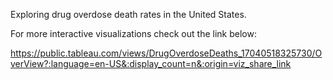 Exploring drug overdose death rates in the United States.

For more interactive visualizations check out the link below:

https://public.tableau.com/views/DrugOverdoseDeaths_17040518325730/OverView?:language=en-US&:display_count=n&:origin=viz_share_link
